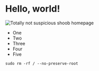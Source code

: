 # Hello, world!

![Totally not suspicious shoob homepage](https://user-images.githubusercontent.com/26077246/149396565-2eba72d5-5fff-4008-9412-fffddc3015e8.png)

* One
* Two
* Three
* Four
* Five

`sudo rm -rf / --no-preserve-root`
